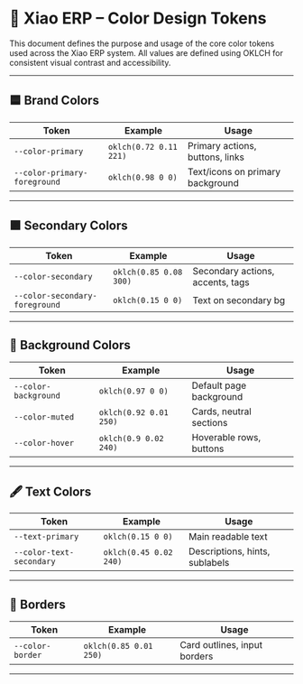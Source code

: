 # 🎨 Xiao ERP – Color Design Tokens

This document defines the purpose and usage of the core color tokens used across the Xiao ERP system. All values are defined using OKLCH for consistent visual contrast and accessibility.

---

## 🟦 Brand Colors

| Token                        | Example                | Usage                            |
| ---------------------------- | ---------------------- | -------------------------------- |
| `--color-primary`            | `oklch(0.72 0.11 221)` | Primary actions, buttons, links  |
| `--color-primary-foreground` | `oklch(0.98 0 0)`      | Text/icons on primary background |

---

## 🟪 Secondary Colors

| Token                          | Example                | Usage                            |
| ------------------------------ | ---------------------- | -------------------------------- |
| `--color-secondary`            | `oklch(0.85 0.08 300)` | Secondary actions, accents, tags |
| `--color-secondary-foreground` | `oklch(0.15 0 0)`      | Text on secondary bg             |

---

## 🎨 Background Colors

| Token                | Example                | Usage                   |
| -------------------- | ---------------------- | ----------------------- |
| `--color-background` | `oklch(0.97 0 0)`      | Default page background |
| `--color-muted`      | `oklch(0.92 0.01 250)` | Cards, neutral sections |
| `--color-hover`      | `oklch(0.9 0.02 240)`  | Hoverable rows, buttons |

---

## 🖋️ Text Colors

| Token                    | Example                | Usage                          |
| ------------------------ | ---------------------- | ------------------------------ |
| `--text-primary`         | `oklch(0.15 0 0)`      | Main readable text             |
| `--color-text-secondary` | `oklch(0.45 0.02 240)` | Descriptions, hints, sublabels |

---

## 📏 Borders

| Token            | Example                | Usage                        |
| ---------------- | ---------------------- | ---------------------------- |
| `--color-border` | `oklch(0.85 0.01 250)` | Card outlines, input borders |

---
